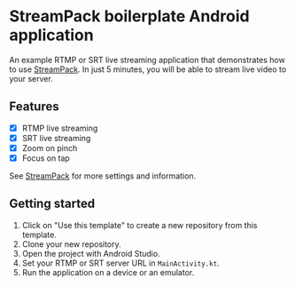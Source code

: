 # StreamPack boilerplate Android application

An example RTMP or SRT live streaming application that demonstrates how to
use [StreamPack](https://github.com/ThibaultBee/StreamPack). In just 5 minutes, you will be able to
stream live video to your server.

## Features

- [x] RTMP live streaming
- [x] SRT live streaming
- [x] Zoom on pinch
- [x] Focus on tap

See [StreamPack](https://github.com/ThibaultBee/StreamPack) for more settings and information.

## Getting started

1. Click on "Use this template" to create a new repository from this template.
2. Clone your new repository.
3. Open the project with Android Studio.
4. Set your RTMP or SRT server URL in `MainActivity.kt`.
5. Run the application on a device or an emulator.